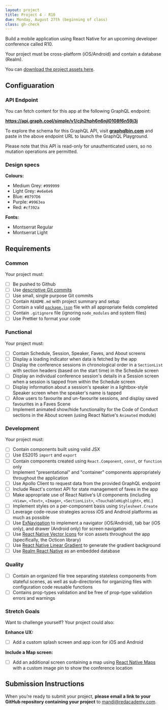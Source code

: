 ```yaml
---
layout: project
title: Project 4 - R10
due: Monday, August 27th (beginning of class)
class: gh-check
---
```


Build a mobile application using React Native for an upcoming developer conference called R10.

Your project must be cross-platform (iOS/Android) and contain a database (Realm).

You can [download the project assets here](https://s3-us-west-2.amazonaws.com/red-adp/project-files/project-04.zip).

## Configuaration

### API Endpoint

You can fetch content for this app at the following GraphQL endpoint:

**https://api.graph.cool/simple/v1/cjh2hph6n6njl0108f6n59j3j**

To explore the schema for this GraphQL API, visit **[graphqlbin.com](https://www.graphqlbin.com/)** and paste in the above endpoint URL to launch the GraphQL Playground.

Please note that this API is read-only for unauthenticated users, so no mutation operations are permitted.

### Design specs

**Colours:**

- Medium Grey: `#999999`
- Light Grey: `#e6e6e6`
- Blue: `#8797D6`
- Purple: `#9963ea`
- Red: `#cf392a`

**Fonts:**

- Montserrat Regular
- Montserrat Light

## Requirements

### Common

Your project must:

- [ ] Be pushed to Github
- [ ] Use [descriptive Git commits](http://chris.beams.io/posts/git-commit/)
- [ ] Use small, single purpose Git commits
- [ ] Contain `README.md` with project summary and setup
- [ ] Contain a valid [`package.json`](http://browsenpm.org/package.json) file with all appropriate fields completed
- [ ] Contain `.gitignore` file (ignoring `node_modules` and system files)
- [ ] Use Prettier to format your code

### Functional

Your project must:

- [ ] Contain Schedule, Session, Speaker, Faves, and About screens
- [ ] Display a loading indicator when data is fetched by the app
- [ ] Display the conference sessions in chronological order in a `SectionList` with section headers (based on the start time) in the Schedule screen
- [ ] Display an individual conference session's details in a Session screen when a session is tapped from within the Schedule screen
- [ ] Display information about a session's speaker in a lightbox-style Speaker screen when the speaker's name is tapped
- [ ] Allow users to favourite and un-favourite sessions, and display saved favourites in a Faves Scene
- [ ] Implement animated show/hide functionality for the Code of Conduct sections in the About screen (using React Native's `Animated` module)

### Development

Your project must:

- [ ] Contain components built using valid JSX
- [ ] Use ES2015 `import` and `export`
- [ ] Contain components created using `React.Component`, `const`, or `function` only
- [ ] Implement "presentational" and "container" components appropriately throughout the application
- [ ] Use Apollo Client to request data from the provided GraphQL endpoint
- [ ] Include React's context API for state management of faves in the app
- [ ] Make appropriate use of React Native's UI components (including `<View>`, `<Text>`, `<Image>`, `<SectionList>`, `<TouchableHighlight>`, etc.)
- [ ] Implement styles on a per-component basis using `Stylesheet.Create`
- [ ] Leverage code-reuse strategies across iOS and Android platforms as much as possible
- [ ] Use [ExNavigation](https://github.com/wix/react-native-navigation) to implement a navigator (iOS/Android), tab bar (iOS only), and drawer (Android only) for screen navigation
- [ ] Use [React Native Vector Icons](https://github.com/oblador/react-native-vector-icons) for icon assets throughout the app (specifically, the Octicon library)
- [ ] Use [React Native Linear Gradient](https://github.com/react-native-community/react-native-linear-gradient) to generate the gradient background
- [ ] Use [Realm React Native](https://realm.io/docs/react-native/latest/) as an embedded database

### Quality

- [ ] Contain an organized file tree separating stateless components from stateful scenes, as well as sub-directories for organizing files with configuration code reusable functions
- [ ] Contains prop-types validation and be free of prop-type validation errors and warnings

### Stretch Goals

Want to challenge yourself? Your project could also:

**Enhance UX:**

- [ ] Add a custom splash screen and app icon for iOS and Android

**Include a Map screen:**

- [ ] Add an additional screen containing a map using [React Native Maps](https://github.com/airbnb/react-native-maps) with a custom image pin to show the conference location

## Submission Instructions

When you’re ready to submit your project, **please email a link to your GitHub repository containing your project** to mandi@redacademy.com.
